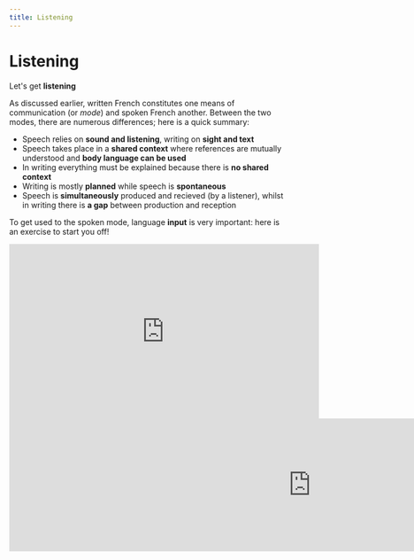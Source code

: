 ```yaml
---
title: Listening
---
```


<h1>Listening</h1>
<p>Let's get <strong>listening</strong></p>

<p>As discussed earlier, written French constitutes one means of communication (or <i>mode</i>) and spoken French another. Between the two modes, there are numerous differences; here is a quick summary: </p>
<ul>
  <li>Speech relies on <strong>sound and listening</strong>, writing on <strong>sight and text</strong></li>
  <li>Speech takes place in a <strong>shared context</strong> where references are mutually understood and <strong>body language can be used</strong></li>
  <li>In writing everything must be explained because there is <strong>no shared context</strong></li>
  <li>Writing is mostly <strong>planned</strong> while speech is <strong>spontaneous</strong></li>
  <li>Speech is <strong>simultaneously</strong> produced and recieved (by a listener), whilst in writing there is <strong>a gap</strong> between production and reception</li>
</ul>

<p>To get used to the spoken mode, language <strong>input</strong> is very important: here is an exercise to start you off!</p>
<iframe width="560" height="315" src="https://www.youtube.com/embed/PpYjB0Jxt5s" title="YouTube video player" frameborder="0" allow="accelerometer; autoplay; clipboard-write; encrypted-media; gyroscope; picture-in-picture" allowfullscreen></iframe>
<iframe src="https://h5p.org/h5p/embed/1240658" width="1090" height="240" frameborder="0" allowfullscreen="allowfullscreen" allow="geolocation *; microphone *; camera *; midi *; encrypted-media *" title="Fill in the blanks! (Phone call)"></iframe><script src="https://h5p.org/sites/all/modules/h5p/library/js/h5p-resizer.js" charset="UTF-8"></script>

